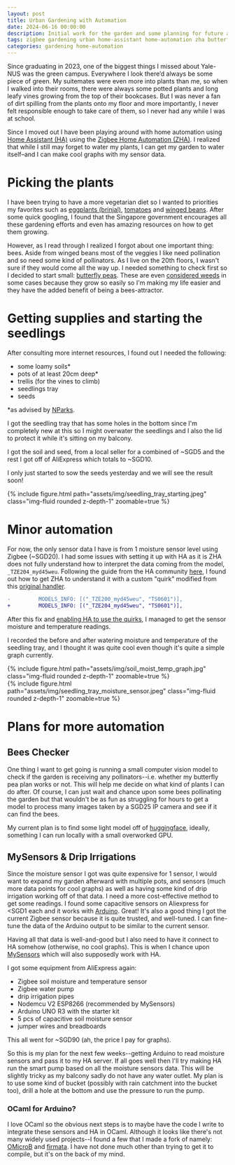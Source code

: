 ```yaml
---
layout: post
title: Urban Gardening with Automation
date: 2024-06-16 00:00:00
description: Initial work for the garden and some planning for future automation
tags: zigbee gardening urban home-assistant home-automation zha butterfly-pea bee
categories: gardening home-automation
---
```


Since graduating in 2023, one of the biggest things I missed about Yale-NUS was the green campus. Everywhere I look there’d always be some piece of green. My suitemates were even more into plants than me, so when I walked into their rooms, there were always some potted plants and long leafy vines growing from the top of their bookcases. But I was never a fan of dirt spilling from the plants onto my floor and more importantly, I never felt responsible enough to take care of them, so I never had any while I was at school.  

Since I moved out I have been playing around with home automation using [Home Assistant (HA)](https://www.home-assistant.io/) using the [Zigbee Home Automation (ZHA)](https://www.home-assistant.io/integrations/zha/).  I realized that while I still may forget to water my plants, I can get my garden to water itself–and I can make cool graphs with my sensor data.  

# Picking the plants
I have been trying to have a more vegetarian diet so I wanted to priorities my favorites such as [eggplants (brinjal)](https://gardeningsg.nparks.gov.sg/page-index/edible-plants/brinjal/), [tomatoes](https://gardeningsg.nparks.gov.sg/page-index/edible-plants/tomato/) and [winged beans](https://gardeningsg.nparks.gov.sg/page-index/edible-plants/winged-bean/).  After some quick googling, I found that the Singapore government encourages all these gardening efforts and even has amazing resources on how to get them growing.  

However, as I read through I realized I forgot about one important thing: bees.  Aside from winged beans most of the veggies I like need pollination and so need some kind of pollinators.  As I live on the 20th floors, I wasn't sure if they would come all the way up.  I needed something to check first so I decided to start small: [butterfly peas](https://gardeningsg.nparks.gov.sg/page-index/edible-plants/butterfly-pea/).  These are even [considered weeds](https://gardeningsg.nparks.gov.sg/page-index/edible-plants/butterfly-pea/) in some cases because they grow so easily so I'm making my life easier and they have the added benefit of being a bees-attractor.  

# Getting supplies and starting the seedlings
After consulting more internet resources, I found out I needed the following:  
* some loamy soils\*  
* pots of at least 20cm deep\*  
* trellis (for the vines to climb)  
* seedlings tray  
* seeds  

\*as advised by [NParks](https://gardeningsg.nparks.gov.sg/page-index/edible-plants/butterfly-pea/).  

I got the seedling tray that has some holes in the bottom since I'm completely new at this so I might overwater the seedlings and I also the lid to protect it while it's sitting on my balcony.  

I got the soil and seed, from a local seller for a combined of ~SGD5 and the rest I got off of AliExpress which totals to ~SGD10.  

I only just started to sow the seeds yesterday and we will see the result soon!  
<div class="l-body">
	{% include figure.html path="assets/img/seedling_tray_starting.jpeg" class="img-fluid rounded z-depth-1" zoomable=true %}
</div>

# Minor automation
For now, the only sensor data I have is from 1 moisture sensor level using Zigbee (~SGD20).  I had some issues with setting it up with HA as it is ZHA does not fully understand how to interpret the data coming from the model, `_TZE204_myd45weu`.  Following the guide from the HA community [here](https://community.home-assistant.io/t/ts0601-tze200-ga1maeof-soil-moisture-sensor-and-zha/590913), I found out how to get ZHA to understand it with a custom "quirk" modified from this [original handler](https://github.com/zigpy/zha-device-handlers/blob/92c9fbc6d01a5d86f78d64183302b906aa7d8215/zhaquirks/tuya/ts0601_sensor.py).

```diff
-         MODELS_INFO: [("_TZE200_myd45weu", "TS0601")],
+         MODELS_INFO: [("_TZE204_myd45weu", "TS0601")],
```

After this fix and [enabling HA to use the quirks](https://community.home-assistant.io/t/how-to-setup-local-zha-quirks/341226/2?u=sewenthy), I managed to get the sensor moisture and temperature readings.  

I recorded the before and after watering moisture and temperature of the seedling tray, and I thought it was quite cool even though it's quite a simple graph currently.  

<div class="row mt-3">
    <div class="col-sm mt-3 mt-md-0">
        {% include figure.html path="assets/img/soil_moist_temp_graph.jpg" class="img-fluid rounded z-depth-1" zoomable=true %}
    </div>
    <div class="col-sm mt-3 mt-md-0">
        {% include figure.html path="assets/img/seedling_tray_moisture_sensor.jpeg" class="img-fluid rounded z-depth-1" zoomable=true %}
    </div>
</div>

# Plans for more automation

## Bees Checker
One thing I want to get going is running a small computer vision model to check if the garden is receiving any pollinators--i.e. whether my butterfly pea plan works or not.  This will help me decide on what kind of plants I can do after.  Of course, I can just wait and chance upon some bees pollinating the garden but that wouldn't be as fun as struggling for hours to get a model to process many images taken by a SGD25 IP camera and see if it can find the bees.  

My current plan is to find some light model off of [huggingface](https://huggingface.co/), ideally, something I can run locally with a small overworked GPU.  

## MySensors & Drip Irrigations
Since the moisture sensor I got was quite expensive for 1 sensor, I would want to expand my garden afterward with multiple pots, and sensors (much more data points for cool graphs) as well as having some kind of drip irrigation working off of that data. I need a more cost-effective method to get some readings.  I found some capacitive sensors on Aliexpress for <SGD1 each and it works with [Arduino](https://www.arduino.cc/). Great!  It's also a good thing I got the current Zigbee sensor because it is quite trusted, and well-tuned.  I can fine-tune the data of the Arduino output to be similar to the current sensor.  

Having all that data is well-and-good but I also need to have it connect to HA somehow (otherwise, no cool graphs).  This is when I chance upon [MySensors](https://www.mysensors.org/about/iot) which will also supposedly work with HA.  

I got some equipment from AliExpress again:
* Zigbee soil moisture and temperature sensor  
* Zigbee water pump  
* drip irrigation pipes  
* Nodemcu V2 ESP8266 (recommended by MySensors)  
* Arduino UNO R3 with the starter kit  
* 5 pcs of capacitive soil moisture sensor  
* jumper wires and breadboards  

This all went for ~SGD90 (ah, the price I pay for graphs).  

So this is my plan for the next few weeks--getting Arduino to read moisture sensors and pass it to my HA server.  If all goes well then I'll try making HA run the smart pump based on all the moisture sensors data.  This will be slightly tricky as my balcony sadly do not have any water outlet.  My plan is to use some kind of bucket (possibly with rain catchment into the bucket too), drill a hole at the bottom and use the pressure to run the pump.  

### OCaml for Arduino?
I love OCaml so the obvious next steps is to maybe have the code I write to integrate these sensors and HA in OCaml. Although it looks like there's not many widely used projects--I found a few that I made a fork of namely: [OMicroB](https://github.com/sewenthy/OMicroB) and [firmata](https://github.com/sewenthy/firmata).  I have not done much other than trying to get it to compile, but it's on the back of my mind.  

